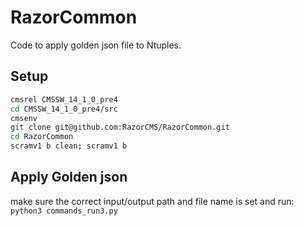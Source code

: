 # RazorCommon

Code to apply golden json file to Ntuples.


Setup
-------------

```bash
cmsrel CMSSW_14_1_0_pre4
cd CMSSW_14_1_0_pre4/src
cmsenv
git clone git@github.com:RazorCMS/RazorCommon.git
cd RazorCommon
scramv1 b clean; scramv1 b  

```
    


Apply Golden json
-------------

make sure the correct input/output path and file name is set and run:
`python3 commands_run3.py`